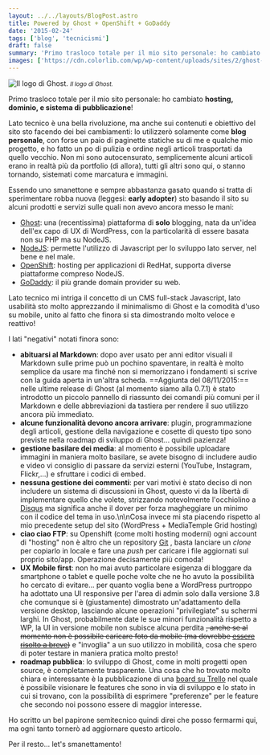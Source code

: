 ```yaml
---
layout: ../../layouts/BlogPost.astro
title: Powered by Ghost + OpenShift + GoDaddy
date: '2015-02-24'
tags: ['blog', 'tecnicismi']
draft: false
summary: 'Primo trasloco totale per il mio sito personale: ho cambiato hosting, dominio, e sistema di pubblicazione!'
images: ['https://cdn.colorlib.com/wp/wp-content/uploads/sites/2/ghost-logo.png']
---
```


![Il logo di Ghost.](https://cdn.colorlib.com/wp/wp-content/uploads/sites/2/ghost-logo.png) <small>_Il logo di Ghost._</small>

Primo trasloco totale per il mio sito personale: ho cambiato **hosting, dominio, e sistema di pubblicazione**!

Lato tecnico è una bella rivoluzione, ma anche sui contenuti e obiettivo del sito sto facendo dei bei cambiamenti: lo utilizzerò solamente come **blog personale**, con forse un paio di paginette statiche su di me e qualche mio progetto, e ho fatto un po di pulizia e ordine negli articoli trasportati da quello vecchio. Non mi sono autocensurato, semplicemente alcuni articoli erano in realtà più da portfolio (di allora), tutti gli altri sono qui, o stanno tornando, sistemati come marcatura e immagini.

Essendo uno smanettone e sempre abbastanza gasato quando si tratta di sperimentare robba nuova (leggesi: **early adopter**) sto basando il sito su alcuni prodotti e servizi sulle quali non avevo ancora messo le mani:

- [Ghost](https://ghost.org/): una (recentissima) piattaforma di **solo** blogging, nata da un'idea dell'ex capo di UX di WordPress, con la particolarità di essere basata non su PHP ma su NodeJS.
- [NodeJS](http://nodejs.org/): permette l'utilizzo di Javascript per lo sviluppo lato server, nel bene e nel male.
- [OpenShift](https://www.openshift.com/): hosting per applicazioni di RedHat, supporta diverse piattaforme compreso NodeJS.
- [GoDaddy](https://it.godaddy.com/): il più grande domain provider su web.

Lato tecnico mi intriga il concetto di un CMS full-stack Javascript, lato usabilità sto molto apprezzando il minimalismo di Ghost e la comodità d'uso su mobile, unito al fatto che finora si sta dimostrando molto veloce e reattivo!

I lati "negativi" notati finora sono:

- **abituarsi al Markdown**: dopo aver usato per anni editor visuali il Markdown sulle prime può un pochino spaventare, in realtà è molto semplice da usare ma finché non si memorizzano i fondamenti si scrive con la guida aperta in un'altra scheda.
  ==Aggiunta del 08/11/2015:== nelle ultime release di Ghost (al momento siamo alla 0.7.1) è stato introdotto un piccolo pannello di riassunto dei comandi più comuni per il Markdown e delle abbreviazioni da tastiera per rendere il suo utilizzo ancora più immediato.
- **alcune funzionalità devono ancora arrivare**: plugin, programmazione degli articoli, gestione della navigazione e cosette di questo tipo sono previste nella roadmap di sviluppo di Ghost... quindi pazienza!
- **gestione basilare dei media**: al momento è possibile uploadare immagini in maniera molto basilare, se avete bisogno di includere audio e video vi consiglio di passare da servizi esterni (YouTube, Instagram, Flickr,...) e sfruttare i codici di embed.
- **nessuna gestione dei commenti**: per vari motivi è stato deciso di non includere un sistema di discussioni in Ghost, questo vi da la libertà di implementare quello che volete, strizzando notevolmente l'occhiolino a [Disqus](https://disqus.com/) ma significa anche il dover per forza magheggiare un minimo con il codice del tema in uso.\\n\\nCosa invece mi sta piacendo rispetto al mio precedente setup del sito (WordPress + MediaTemple Grid hosting)
- **ciao ciao FTP**: su Openshift (come molti hosting moderni) ogni account di "hosting" non è altro che un repository [Git](http://git-scm.com/) , basta lanciare un _clone_ per copiarlo in locale e fare una _push_ per caricare i file aggiornati sul proprio sito/app. Operazione decisamente più comoda!
- **UX Mobile first**: non ho mai avuto particolare esigenza di bloggare da smartphone o tablet e quelle poche volte che ne ho avuto la possibilità ho cercato di evitare... per quanto voglia bene a WordPress purtroppo ha adottato una UI responsive per l'area di admin solo dalla versione 3.8 che comunque si è (giustamente) dimostrato un'adattamento della versione desktop, lasciando alcune operazioni "privilegiate" su schermi larghi. In Ghost, probabilmente date le sue minori funzionalità rispetto a WP, la UI in versione mobile non subisce alcuna perdita <del>, anche se al momento non è possibile caricare foto da mobile (ma dovrebbe [essere risolto a breve](https://trello.com/c/eBvmLaSC/83-mobile-uploads-in-editor))</del> e "invoglia" a un suo utilizzo in mobilità, cosa che spero di poter testare in maniera pratica molto presto!
- **roadmap pubblica**: lo sviluppo di Ghost, come in molti progetti open source, è completamente trasparente. Una cosa che ho trovato molto chiara e interessante è la pubblicazione di una [board su Trello](https://trello.com/b/EceUgtCL/ghost-roadmap) nel quale è possibile visionare le features che sono in via di sviluppo e lo stato in cui si trovano, con la possibilità di esprimere "preferenze" per le feature che secondo noi possono essere di maggior interesse.

Ho scritto un bel papirone semitecnico quindi direi che posso fermarmi qui, ma ogni tanto tornerò ad aggiornare questo articolo.

Per il resto... let's smanettamento!

